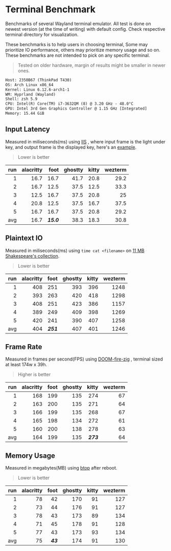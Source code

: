# Terminal Benchmark

Benchmarks of several Wayland terminal emulator. All test is done on newest
version (at the time of writing) with default config. Check respective terminal
directory for visualization.

These benchmarks is to help users in choosing terminal, Some may prioritize
IO performance, others may prioritize memory usage and so on. These benchmarks
are not intended to pick on any specific terminal.

> Tested on older hardware, margin of results might be smaller in newer ones.

```txt
Host: 2350B67 (ThinkPad T430)
OS: Arch Linux x86_64
Kernel: Linux 6.12.6-arch1-1
WM: Hyprland (Wayland)
Shell: zsh 5.9
CPU: Intel(R) Core(TM) i7-3632QM (8) @ 3.20 GHz - 48.0°C
GPU: Intel 3rd Gen Graphics Controller @ 1.15 GHz [Integrated]
Memory: 15.44 GiB
```

## Input Latency

Measured in miliseconds(ms) using [IIS](https://github.com/chadaustin/is-it-snappy)
, where input frame is the light under key, and output frame is the displayed
key, here's an [example](./kitty/input-latency.jpg).

> Lower is better

| run | alacritty |       foot | ghostty | kitty | wezterm |
|----:|----------:|-----------:|--------:|------:|--------:|
|   1 |      16.7 |       16.7 |    41.7 |  20.8 |    29.2 |
|   2 |      16.7 |       12.5 |    37.5 |  12.5 |    33.3 |
|   3 |      12.5 |       16.7 |    37.5 |  20.8 |      25 |
|   4 |      20.8 |       12.5 |    37.5 |  16.7 |    37.5 |
|   5 |      16.7 |       16.7 |    37.5 |  20.8 |    29.2 |
| avg |      16.7 | **_15.0_** |    38.3 |  18.3 |    30.8 |

## Plaintext IO

Measured in miliseconds(ms) using `time cat <filename>` on [11 MB Shakespeare's collection](./test/shakespeare.txt).

> Lower is better

| run | alacritty |      foot | ghostty | kitty | wezterm |
|----:|----------:|----------:|--------:|------:|--------:|
|   1 |       408 |       251 |     393 |   396 |    1248 |
|   2 |       393 |       263 |     420 |   418 |    1298 |
|   3 |       408 |       251 |     423 |   386 |    1157 |
|   4 |       389 |       249 |     409 |   398 |    1269 |
|   5 |       420 |       241 |     390 |   407 |    1258 |
| avg |       404 | **_251_** |     407 |   401 |    1246 |

## Frame Rate

Measured in frames per second(FPS) using [DOOM-fire-zig](https://github.com/const-void/DOOM-fire-zig)
, terminal sized at least 174w x 39h.

> Higher is better

| run | alacritty | foot | ghostty |     kitty | wezterm |
|----:|----------:|-----:|--------:|----------:|--------:|
|   1 |       168 |  199 |     135 |       274 |      67 |
|   2 |       163 |  200 |     135 |       271 |      64 |
|   3 |       166 |  199 |     135 |       268 |      67 |
|   4 |       165 |  198 |     134 |       272 |      61 |
|   5 |       160 |  200 |     138 |       278 |      63 |
| avg |       164 |  199 |     135 | **_273_** |      64 |

## Memory Usage

Measured in megabytes(MB) using [btop](https://github.com/aristocratos/btop)
after reboot.

> Lower is better

| run | alacritty |     foot | ghostty | kitty | wezterm |
|----:|----------:|---------:|--------:|------:|--------:|
|   1 |        78 |       42 |     170 |    91 |     127 |
|   2 |        73 |       44 |     176 |    91 |     127 |
|   3 |        78 |       43 |     173 |    89 |     134 |
|   4 |        71 |       45 |     178 |    91 |     128 |
|   5 |        77 |       43 |     173 |    93 |     134 |
| avg |        75 | **_43_** |     174 |    91 |     130 |

